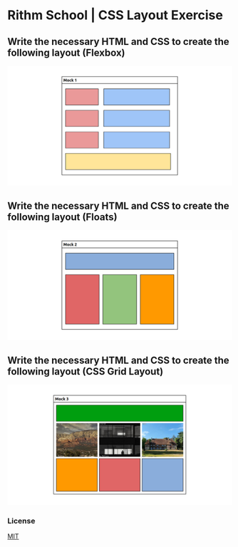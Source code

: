 # Rithm School | CSS Layout Exercise
## Write the necessary HTML and CSS to create the following layout (Flexbox)
![CSS Layout Exercise - Flexbox](./design/flexbox.png)
## Write the necessary HTML and CSS to create the following layout (Floats)
![CSS Layout Exercise - Flexbox](./design/floats.png)
## Write the necessary HTML and CSS to create the following layout (CSS Grid Layout)
![CSS Layout Exercise - Flexbox](./design/css-grid.png)

### License
[MIT](https://choosealicense.com/licenses/mit/)
